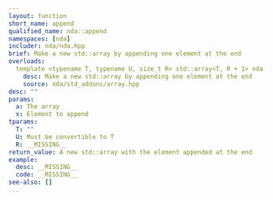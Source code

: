 ```yaml
---
layout: function
short_name: append
qualified_name: nda::append
namespaces: [nda]
includer: nda/nda.hpp
brief: Make a new std::array by appending one element at the end
overloads:
  template <typename T, typename U, size_t R> std::array<T, R + 1> nda::append(const std::array<T, R> & a, const U & x):
    desc: Make a new std::array by appending one element at the end
    source: nda/std_addons/array.hpp
desc: ""
params:
  a: The array
  x: Element to append
tparams:
  T: ""
  U: Must be convertible to T
  R: __MISSING__
return_value: A new std::array with the element appended at the end
example:
  desc: __MISSING__
  code: __MISSING__
see-also: []
...
```

